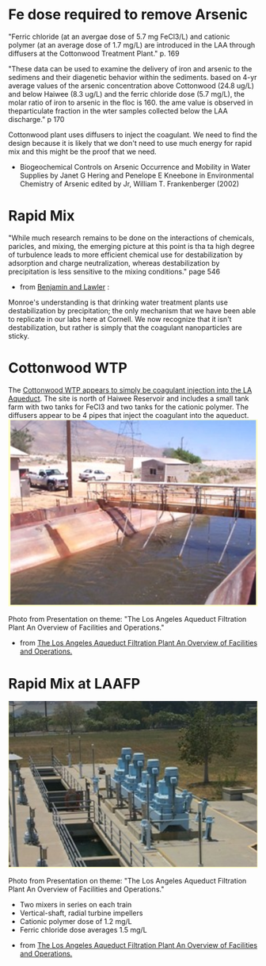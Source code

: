 # Fe dose required to remove Arsenic

"Ferric chloride (at an avergae dose of 5.7 mg FeCl3/L) and cationic polymer (at an average dose of 1.7 mg/L) are introduced in the LAA through diffusers at the Cottonwood Treatment Plant." p. 169

"These data can be used to examine the delivery of iron and arsenic to the sedimens and their diagenetic behavior within the sediments. based on 4-yr average values of the arsenic concentration above Cottonwood (24.8 ug/L) and below Haiwee (8.3 ug/L) and the ferric chloride dose (5.7 mg/L), the molar ratio of iron to arsenic in the floc is 160. the ame value is observed in theparticulate fraction in the wter samples collected below the LAA discharge." p 170

Cottonwood plant uses diffusers to inject the coagulant. We need to find the design because it is likely that we don't need to use much energy for rapid mix and this might be the proof that we need.

- Biogeochemical Controls on Arsenic Occurrence and Mobility in Water Supplies by Janet G Hering and Penelope E Kneebone in Environmental Chemistry of Arsenic edited by Jr, William T. Frankenberger (2002)


# Rapid Mix

"While much research remains to be done on the interactions of chemicals, paricles, and mixing, the emerging picture at this point is tha ta high degree of turbulence leads to more efficient chemical use for destabilization by adsorption and charge neutralization, whereas destabilization by precipitation is less sensitive to the mixing conditions." page 546

- from [Benjamin and Lawler](https://newcatalog.library.cornell.edu/catalog/8516026) :

Monroe's understanding is that drinking water treatment plants use destabilization by precipitation; the only mechanism that we have been able to replicate in our labs here at Cornell. We now recognize that it isn't destabilization, but rather is simply that the coagulant nanoparticles are sticky.

# Cottonwood WTP

The [Cottonwood WTP appears to simply be coagulant injection into the LA Aqueduct](https://www.google.com/maps/@36.4157393,-118.0395053,135m/data=!3m1!1e3). The site is north of Haiwee Reservoir and includes a small tank farm with two tanks for FeCl3 and two tanks for the cationic polymer. The diffusers appear to be 4 pipes that inject the coagulant into the aqueduct.
![](https://github.com/MWSteams/4590FSP/raw/master/Images/Cottonwood_Diffuser.png)

Photo from Presentation on theme: "The Los Angeles Aqueduct Filtration Plant An Overview of Facilities and Operations."
- from [The Los Angeles Aqueduct Filtration Plant An Overview of Facilities and Operations.](https://slideplayer.com/slide/10108078/)

# Rapid Mix at LAAFP

![](https://github.com/MWSteams/4590FSP/raw/master/Images/LAAWFP_rapid_mix.png)

Photo from Presentation on theme: "The Los Angeles Aqueduct Filtration Plant An Overview of Facilities and Operations."
* Two mixers in series on each train
* Vertical-shaft, radial turbine impellers
* Cationic polymer dose of 1.2 mg/L
* Ferric chloride dose averages 1.5 mg/L

- from [The Los Angeles Aqueduct Filtration Plant An Overview of Facilities and Operations.](https://slideplayer.com/slide/10108078/)

